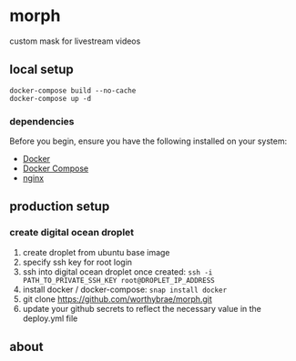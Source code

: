 # morph

custom mask for livestream videos

## local setup

```
docker-compose build --no-cache
docker-compose up -d
```

### dependencies

Before you begin, ensure you have the following installed on your system:

- [Docker](https://docs.docker.com/get-docker/)
- [Docker Compose](https://docs.docker.com/compose/install/)
- [nginx](https://nginx.org/en/)

## production setup

### create digital ocean droplet

1. create droplet from ubuntu base image
2. specify ssh key for root login
3. ssh into digital ocean droplet once created: `ssh -i PATH_TO_PRIVATE_SSH_KEY root@DROPLET_IP_ADDRESS`
4. install docker / docker-compose: `snap install docker`
5. git clone https://github.com/worthybrae/morph.git
6. update your github secrets to reflect the necessary value in the deploy.yml file

## about
